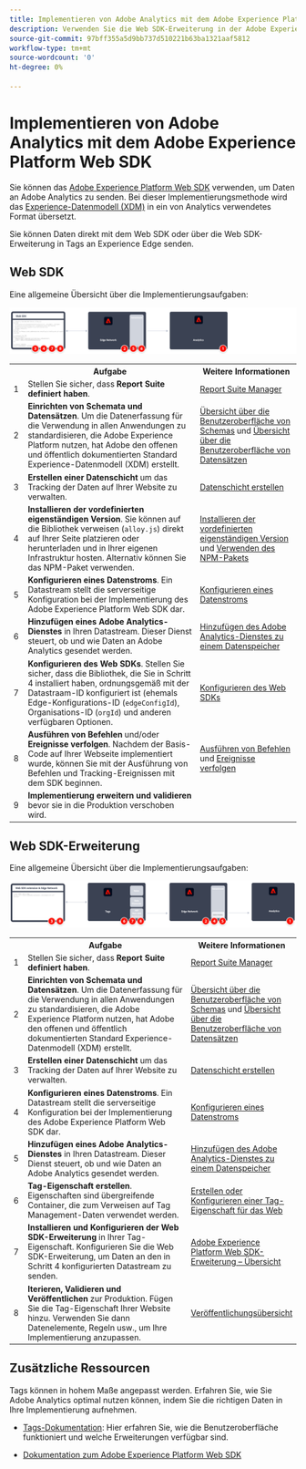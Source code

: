 ```yaml
---
title: Implementieren von Adobe Analytics mit dem Adobe Experience Platform Web SDK
description: Verwenden Sie die Web SDK-Erweiterung in der Adobe Experience Platform-Datenerfassung, um Daten an Adobe Analytics zu senden.
source-git-commit: 97bff355a5d9bb737d510221b63ba1321aaf5812
workflow-type: tm+mt
source-wordcount: '0'
ht-degree: 0%

---
```


# Implementieren von Adobe Analytics mit dem Adobe Experience Platform Web SDK

Sie können das [Adobe Experience Platform Web SDK](https://experienceleague.adobe.com/docs/experience-platform/tags/extensions/client/sdk/overview.html) verwenden, um Daten an Adobe Analytics zu senden. Bei dieser Implementierungsmethode wird das [Experience-Datenmodell (XDM)](https://experienceleague.adobe.com/docs/experience-platform/xdm/home.html?lang=de) in ein von Analytics verwendetes Format übersetzt.

Sie können Daten direkt mit dem Web SDK oder über die Web SDK-Erweiterung in Tags an Experience Edge senden.

## Web SDK

Eine allgemeine Übersicht über die Implementierungsaufgaben:

![Implementieren von Adobe Analytics mit dem Web SDK-Workflow](../../assets/websdk-annotated.png)

<table style="width:100%">

<tr>
<th style="width:5%"></th><th style="width:60%"><b>Aufgabe</b></th><th style="width:35%"><b>Weitere Informationen</b></th>
</tr>

<tr>
<td>1</td>
<td>Stellen Sie sicher, dass <b>Report Suite definiert haben</b>.</td>
<td><a href="../../../admin/admin/c-manage-report-suites/report-suites-admin.md">Report Suite Manager</a></td>
</tr>

<tr>
<td>2</td>
<td><b>Einrichten von Schemata und Datensätzen</b>. Um die Datenerfassung für die Verwendung in allen Anwendungen zu standardisieren, die Adobe Experience Platform nutzen, hat Adobe den offenen und öffentlich dokumentierten Standard Experience-Datenmodell (XDM) erstellt.</td>
<td><a href="https://experienceleague.adobe.com/docs/experience-platform/xdm/ui/overview.html?lang=de">Übersicht über die Benutzeroberfläche von Schemas</a> und <a href="https://experienceleague.adobe.com/docs/experience-platform/catalog/datasets/user-guide.html?lang=de">Übersicht über die Benutzeroberfläche von Datensätzen</a></td>
</tr>

<tr>
<td>3</td>
<td><b>Erstellen einer Datenschicht</b> um das Tracking der Daten auf Ihrer Website zu verwalten.</td>
<td><a href="../../prepare/data-layer.md">Datenschicht erstellen</a></td>
</tr>

<tr>
<td> 4</td>
<td><b>Installieren der vordefinierten eigenständigen Version</b>. Sie können auf die Bibliothek verweisen (<code>alloy.js</code>) direkt auf Ihrer Seite platzieren oder herunterladen und in Ihrer eigenen Infrastruktur hosten. Alternativ können Sie das NPM-Paket verwenden.</td>
<td><a href="https://experienceleague.adobe.com/docs/experience-platform/edge/fundamentals/installing-the-sdk.html?lang=en#option-2%3A-installing-the-prebuilt-standalone-version">Installieren der vordefinierten eigenständigen Version</a> und <a href="https://experienceleague.adobe.com/docs/experience-platform/edge/fundamentals/installing-the-sdk.html?lang=en#option-3%3A-using-the-npm-package">Verwenden des NPM-Pakets</a></td>
</tr>

<tr>
<td>5</td>
<td><b>Konfigurieren eines Datenstroms</b>. Ein Datastream stellt die serverseitige Konfiguration bei der Implementierung des Adobe Experience Platform Web SDK dar.</td>
<td><a href="https://experienceleague.adobe.com/docs/experience-platform/edge/datastreams/configure.html?lang=en">Konfigurieren eines Datenstroms<a></td> 
</tr>

<td>6</td>
<td><b>Hinzufügen eines Adobe Analytics-Dienstes</b> in Ihren Datastream. Dieser Dienst steuert, ob und wie Daten an Adobe Analytics gesendet werden.</td>
<td><a href="https://experienceleague.adobe.com/docs/experience-platform/edge/datastreams/configure.html?lang=en#analytics">Hinzufügen des Adobe Analytics-Dienstes zu einem Datenspeicher</a></td>
</tr>

<tr>
<td>7</td>
<td><b>Konfigurieren des Web SDKs</b>. Stellen Sie sicher, dass die Bibliothek, die Sie in Schritt 4 installiert haben, ordnungsgemäß mit der Datastraam-ID konfiguriert ist (ehemals Edge-Konfigurations-ID (<code>edgeConfigId</code>), Organisations-ID (<code>orgId</code>) und anderen verfügbaren Optionen.</td>
<td><a href="https://experienceleague.adobe.com/docs/experience-platform/edge/fundamentals/configuring-the-sdk.html?lang=de">Konfigurieren des Web SDKs</a></td>
</tr>

<tr>
<td>8</td>
<td><b>Ausführen von Befehlen</b> und/oder <b>Ereignisse verfolgen</b>. Nachdem der Basis-Code auf Ihrer Webseite implementiert wurde, können Sie mit der Ausführung von Befehlen und Tracking-Ereignissen mit dem SDK beginnen.
</td>
<td><a href="https://experienceleague.adobe.com/docs/experience-platform/edge/fundamentals/executing-commands.html?lang=en">Ausführen von Befehlen</a> und <a href="https://experienceleague.adobe.com/docs/experience-platform/edge/fundamentals/tracking-events.html?lang=en">Ereignisse verfolgen</a></td>
</tr>

<tr>
<td>9</td><td><b>Implementierung erweitern und validieren</b> bevor sie in die Produktion verschoben wird.</td><td></td> 
</tr>
</table>


## Web SDK-Erweiterung

Eine allgemeine Übersicht über die Implementierungsaufgaben:

![Implementieren von Adobe Analytics mithilfe des Workflows Web SDK-Erweiterung](../../assets/websdk-extension-annotated.png)

<table style="width:100%">

<tr>
<th style="width:5%"></th><th style="width:60%"><b>Aufgabe</b></th><th style="width:35%"><b>Weitere Informationen</b></th>
</tr>

<tr>
<td>1</td>
<td>Stellen Sie sicher, dass <b>Report Suite definiert haben</b>.</td>
<td><a href="../../../admin/admin/c-manage-report-suites/report-suites-admin.md">Report Suite Manager</a></td>
</tr>

<tr>
<td>2</td>
<td><b>Einrichten von Schemata und Datensätzen</b>. Um die Datenerfassung für die Verwendung in allen Anwendungen zu standardisieren, die Adobe Experience Platform nutzen, hat Adobe den offenen und öffentlich dokumentierten Standard Experience-Datenmodell (XDM) erstellt.</td>
<td><a href="https://experienceleague.adobe.com/docs/experience-platform/xdm/ui/overview.html?lang=de">Übersicht über die Benutzeroberfläche von Schemas</a> und <a href="https://experienceleague.adobe.com/docs/experience-platform/catalog/datasets/user-guide.html?lang=de">Übersicht über die Benutzeroberfläche von Datensätzen</a></td>
</tr>

<tr>
<td>3</td>
<td><b>Erstellen einer Datenschicht</b> um das Tracking der Daten auf Ihrer Website zu verwalten.</td>
<td><a href="../../prepare/data-layer.md">Datenschicht erstellen</a></td>
</tr>

<tr>
<td>4</td>
<td><b>Konfigurieren eines Datenstroms</b>. Ein Datastream stellt die serverseitige Konfiguration bei der Implementierung des Adobe Experience Platform Web SDK dar.</td>
<td><a href="https://experienceleague.adobe.com/docs/experience-platform/edge/datastreams/configure.html?lang=en">Konfigurieren eines Datenstroms<a></td> 
</tr>

<tr>
<td>5</td> 
<td><b>Hinzufügen eines Adobe Analytics-Dienstes</b> in Ihren Datastream. Dieser Dienst steuert, ob und wie Daten an Adobe Analytics gesendet werden.</td>
<td><a href="https://experienceleague.adobe.com/docs/experience-platform/edge/datastreams/configure.html?lang=en#analytics">Hinzufügen des Adobe Analytics-Dienstes zu einem Datenspeicher</a></td>
</tr>

<tr>
<td>6</td>
<td><b>Tag-Eigenschaft erstellen</b>. Eigenschaften sind übergreifende Container, die zum Verweisen auf Tag Management-Daten verwendet werden.</td>
<td><a href="https://experienceleague.adobe.com/docs/experience-platform/tags/admin/companies-and-properties.html?lang=en#for-web">Erstellen oder Konfigurieren einer Tag-Eigenschaft für das Web</a></td>
</tr>

<tr>
<td>7</td> 
<td><b>Installieren und Konfigurieren der Web SDK-Erweiterung</b> in Ihrer Tag-Eigenschaft. Konfigurieren Sie die Web SDK-Erweiterung, um Daten an den in Schritt 4 konfigurierten Datastream zu senden.</td>
<td><a href="https://experienceleague.adobe.com/docs/experience-platform/tags/extensions/client/sdk/overview.html?lang=en">Adobe Experience Platform Web SDK-Erweiterung – Übersicht</a></td>
</tr>

<tr>
<td>8</td>
<td><b>Iterieren, Validieren und Veröffentlichen</b> zur Produktion. Fügen Sie die Tag-Eigenschaft Ihrer Website hinzu. Verwenden Sie dann Datenelemente, Regeln usw., um Ihre Implementierung anzupassen.</td>
<td><a href="https://experienceleague.adobe.com/docs/experience-platform/tags/publish/overview.html?lang=de">Veröffentlichungsübersicht</a></td>
</tr>

</table>


## Zusätzliche Ressourcen

Tags können in hohem Maße angepasst werden. Erfahren Sie, wie Sie Adobe Analytics optimal nutzen können, indem Sie die richtigen Daten in Ihre Implementierung aufnehmen.

- [Tags-Dokumentation](https://experienceleague.adobe.com/docs/experience-platform/tags/home.html?lang=de#): Hier erfahren Sie, wie die Benutzeroberfläche funktioniert und welche Erweiterungen verfügbar sind.

- [Dokumentation zum Adobe Experience Platform Web SDK](https://experienceleague.adobe.com/docs/web-sdk.html?lang=de)
